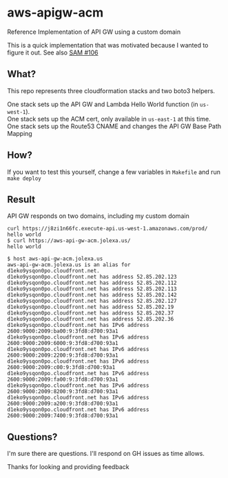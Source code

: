 # aws-apigw-acm
Reference Implementation of API GW using a custom domain

This is a quick implementation that was motivated because I wanted to figure it out. See also [SAM #106](https://github.com/awslabs/serverless-application-model/issues/106)

## What?
This repo represents three cloudformation stacks and two boto3 helpers.

One stack sets up the API GW and Lambda Hello World function (in `us-west-1`).  
One stack sets up the ACM cert, only available in `us-east-1` at this time.  
One stack sets up the Route53 CNAME and changes the API GW Base Path Mapping

## How?
If you want to test this yourself, change a few variables in `Makefile` and run `make deploy`

## Result

API GW responds on two domains, including my custom domain
```
curl https://j8zi1n66fc.execute-api.us-west-1.amazonaws.com/prod/
hello world
$ curl https://aws-api-gw-acm.jolexa.us/
hello world
```
```
$ host aws-api-gw-acm.jolexa.us
aws-api-gw-acm.jolexa.us is an alias for d1eko9ysqon0po.cloudfront.net.
d1eko9ysqon0po.cloudfront.net has address 52.85.202.123
d1eko9ysqon0po.cloudfront.net has address 52.85.202.112
d1eko9ysqon0po.cloudfront.net has address 52.85.202.113
d1eko9ysqon0po.cloudfront.net has address 52.85.202.142
d1eko9ysqon0po.cloudfront.net has address 52.85.202.127
d1eko9ysqon0po.cloudfront.net has address 52.85.202.19
d1eko9ysqon0po.cloudfront.net has address 52.85.202.37
d1eko9ysqon0po.cloudfront.net has address 52.85.202.36
d1eko9ysqon0po.cloudfront.net has IPv6 address 2600:9000:2009:ba00:9:3fd8:d700:93a1
d1eko9ysqon0po.cloudfront.net has IPv6 address 2600:9000:2009:6000:9:3fd8:d700:93a1
d1eko9ysqon0po.cloudfront.net has IPv6 address 2600:9000:2009:2200:9:3fd8:d700:93a1
d1eko9ysqon0po.cloudfront.net has IPv6 address 2600:9000:2009:c00:9:3fd8:d700:93a1
d1eko9ysqon0po.cloudfront.net has IPv6 address 2600:9000:2009:fa00:9:3fd8:d700:93a1
d1eko9ysqon0po.cloudfront.net has IPv6 address 2600:9000:2009:8200:9:3fd8:d700:93a1
d1eko9ysqon0po.cloudfront.net has IPv6 address 2600:9000:2009:a200:9:3fd8:d700:93a1
d1eko9ysqon0po.cloudfront.net has IPv6 address 2600:9000:2009:7400:9:3fd8:d700:93a1
```

## Questions?
I'm sure there are questions. I'll respond on GH issues as time allows.

Thanks for looking and providing feedback
